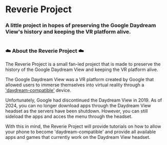 # Reverie Project
### A little project in hopes of preserving the Google Daydream View's history and keeping the VR platform alive.

#

### ☁️  About the Reverie Project ☁️
The Reverie Project is a small fan-led project that is made to preserve the history of the Google Daydream View and keeping the VR platform alive. 

The Google Daydream View was a VR platform created by Google that allowed users to immerse themselves into virtual reality through a ['daydream-compatible'](https://support.google.com/daydream/answer/9232592?hl=en) device.

Unfortunately, Google had discontinued the Daydream View in 2019. As of 2024, you can no longer download apps through the Daydream View headset as the servers have been shutdown. However, you can still sideload the apps and acces the menu through the headset.

With this in mind, the Reverie Project will provide tutorials on how to allow your phone to become 'daydream-compatible' and provide all available apps and games that currently work on the Daydream View headset. 
